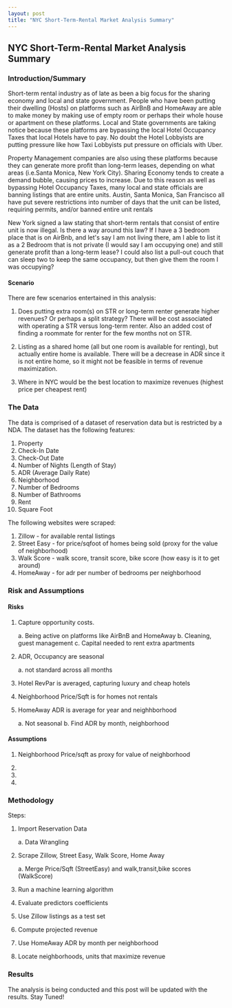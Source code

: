 ```yaml
---
layout: post
title: "NYC Short-Term-Rental Market Analysis Summary"
---
```

## NYC Short-Term-Rental Market Analysis Summary

### Introduction/Summary
Short-term rental industry as of late as been a big focus for the sharing economy and local and state government. People who have been putting their dwelling (Hosts) on platforms such as AirBnB and HomeAway are able to make money by making use of empty room or perhaps their whole house or apartment on these platforms. Local and State governments are taking notice because these platforms are bypassing the local Hotel Occupancy Taxes that local Hotels have to pay. No doubt the Hotel Lobbyists are putting pressure like how Taxi Lobbyists put pressure on officials with Uber.

Property Management companies are also using these platforms because they can generate more profit than long-term leases, depending on what areas (i.e.Santa Monica, New York City). Sharing Economy tends to create a demand bubble, causing prices to increase. Due to this reason as well as bypassing Hotel Occupancy Taxes, many local and state officials are banning listings that are entire units. Austin, Santa Monica, San Francisco all have put severe restrictions into number of days that the unit can be listed, requiring permits, and/or banned entire unit rentals

New York signed a law stating that short-term rentals that consist of entire unit is now illegal. Is there a way around this law? If I have a 3 bedroom place that is on AirBnb, and let's say I am not living there, am I able to list it as a 2 Bedroom that is not private (I would say I am occupying one) and still generate profit than a long-term lease? I could also list a pull-out couch that can sleep two to keep the same occupancy, but then give them the room I was occupying?

#### Scenario
There are few scenarios entertained in this analysis:

1. Does putting extra room(s) on STR or long-term renter generate higher revenues? Or perhaps a split strategy?
There will be cost associated with operating a STR versus long-term renter. Also an added cost of finding a roommate for renter for the few months not on STR.

2. Listing as a shared home (all but one room is available for renting), but actually entire home is available. 
There will be a decrease in ADR since it is not entire home, so it might not be feasible in terms of revenue maximization.

3. Where in NYC would be the best location to maximize revenues (highest price per cheapest rent)


### The Data

The data is comprised of a dataset of reservation data but is restricted by a NDA. The dataset has the following features:

1. Property
2. Check-In Date
3. Check-Out Date
4. Number of Nights (Length of Stay)
5. ADR (Average Daily Rate)
6. Neighborhood
7. Number of Bedrooms
8. Number of Bathrooms
9. Rent
10. Square Foot

The following websites were scraped:

1. Zillow - for available rental listings
2. Street Easy - for price/sqfoot of homes being sold (proxy for the value of neighborhood)
3. Walk Score - walk score, transit score, bike score (how easy is it to get around)
4. HomeAway - for adr per number of bedrooms per neighborhood


### Risk and Assumptions

#### Risks
1. Capture opportunity costs. 

	a. Being active on platforms like AirBnB and HomeAway
	b. Cleaning, guest management
	c. Capital needed to rent extra apartments
2. ADR, Occupancy are seasonal

	a. not standard across all months
3. Hotel RevPar is averaged, capturing luxury and cheap hotels

4. Neighborhood Price/Sqft is for homes not rentals

5. HomeAway ADR is average for year and neighhborhood

	a. Not seasonal
	b. Find ADR by month, neighborhood


#### Assumptions

1. Neighborhood Price/sqft as proxy for value of neighborhood

2.

3.

4.

### Methodology
Steps:

1. Import Reservation Data

	a. Data Wrangling 

2. Scrape Zillow, Street Easy, Walk Score, Home Away

	a. Merge Price/Sqft (StreetEasy) and walk,transit,bike scores (WalkScore)

3. Run a machine learning algorithm

4. Evaluate predictors coefficients

5. Use Zillow listings as a test set

6. Compute projected revenue

7. Use HomeAway ADR by month per neighborhood

8. Locate neighborhoods, units that maximize revenue


### Results

The analysis is being conducted and this post will be updated with the results. Stay Tuned!


